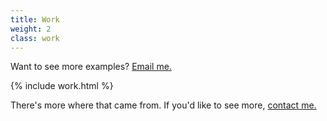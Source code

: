```yaml
---
title: Work
weight: 2
class: work
---
```


<p class="large text-center">Want to see more examples? <a href="mailto:meghan.leigh.horton@gmail.com">Email me.</a></p>

{% include work.html %}

<p class="large text-center">There's more where that came from. If you'd like to see more, <a href="mailto:meghan.leigh.horton@gmail.com">contact me.</a></p>

